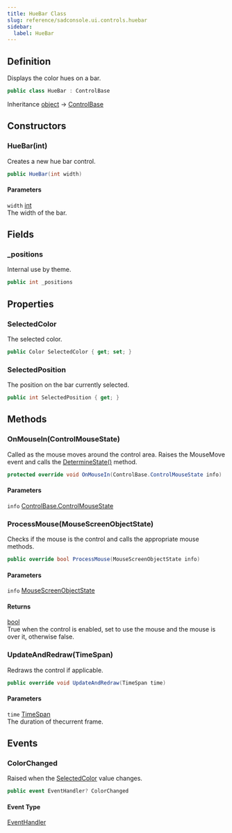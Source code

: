 ```yaml
---
title: HueBar Class
slug: reference/sadconsole.ui.controls.huebar
sidebar:
  label: HueBar
---
```

## Definition

Displays the color hues on a bar.

```csharp title="C#"
public class HueBar : ControlBase
```

Inheritance [object](https://learn.microsoft.com/dotnet/api/system.object/) → [ControlBase](../sadconsole.ui.controls.controlbase/)

## Constructors

### HueBar(int)

Creates a new hue bar control.

```csharp title="C#"
public HueBar(int width)
```

#### Parameters

`width` [int](https://learn.microsoft.com/dotnet/api/system.int32/)  
The width of the bar.


## Fields

### _positions

Internal use by theme.

```csharp title="C#"
public int _positions
```

## Properties

### SelectedColor

The selected color.

```csharp title="C#"
public Color SelectedColor { get; set; }
```

### SelectedPosition

The position on the bar currently selected.

```csharp title="C#"
public int SelectedPosition { get; }
```

## Methods

### OnMouseIn(ControlMouseState)

Called as the mouse moves around the control area. Raises the MouseMove event and calls the [DetermineState()](../sadconsole.ui.controls.controlbase/#determinestate/) method.

```csharp title="C#"
protected override void OnMouseIn(ControlBase.ControlMouseState info)
```

#### Parameters

`info` [ControlBase.ControlMouseState](../sadconsole.ui.controls.controlbase/)  


### ProcessMouse(MouseScreenObjectState)

Checks if the mouse is the control and calls the appropriate mouse methods.

```csharp title="C#"
public override bool ProcessMouse(MouseScreenObjectState info)
```

#### Parameters

`info` [MouseScreenObjectState](../sadconsole.input.mousescreenobjectstate/)  

#### Returns

[bool](https://learn.microsoft.com/dotnet/api/system.boolean/)  
True when the control is enabled, set to use the mouse and the mouse is over it, otherwise false.

### UpdateAndRedraw(TimeSpan)

Redraws the control if applicable.

```csharp title="C#"
public override void UpdateAndRedraw(TimeSpan time)
```

#### Parameters

`time` [TimeSpan](https://learn.microsoft.com/dotnet/api/system.timespan/)  
The duration of thecurrent frame.


## Events

### ColorChanged

Raised when the [SelectedColor](../sadconsole.ui.controls.huebar/#selectedcolor/) value changes.

```csharp title="C#"
public event EventHandler? ColorChanged
```

#### Event Type

[EventHandler](https://learn.microsoft.com/dotnet/api/system.eventhandler/)